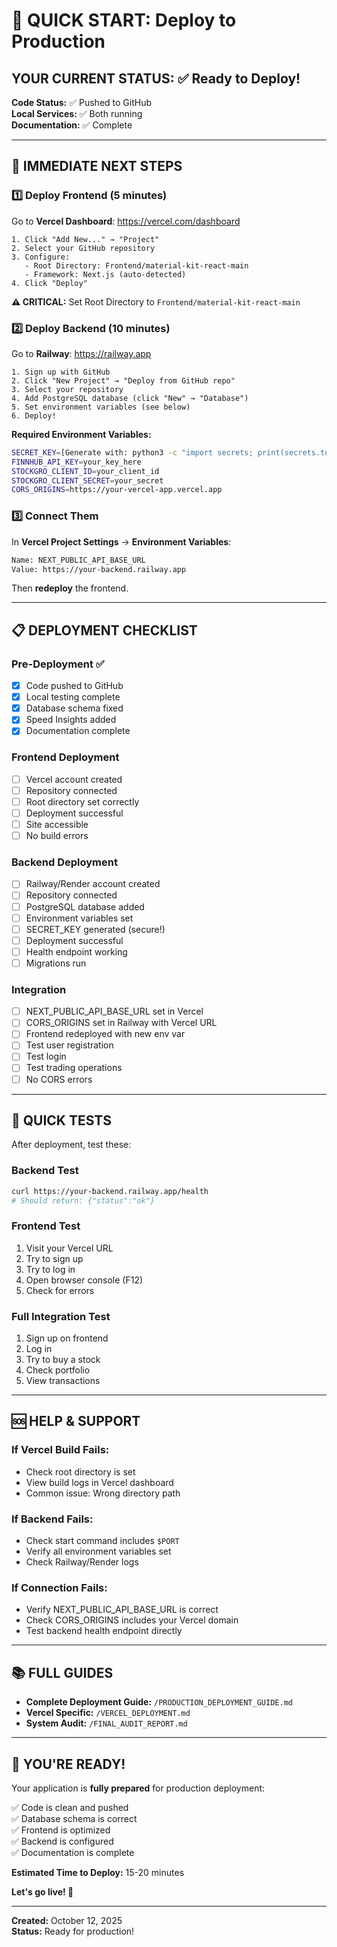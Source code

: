 # 🚀 QUICK START: Deploy to Production

## YOUR CURRENT STATUS: ✅ Ready to Deploy!

**Code Status:** ✅ Pushed to GitHub  
**Local Services:** ✅ Both running  
**Documentation:** ✅ Complete

---

## 🎯 IMMEDIATE NEXT STEPS

### 1️⃣ Deploy Frontend (5 minutes)

Go to **Vercel Dashboard**: https://vercel.com/dashboard

```
1. Click "Add New..." → "Project"
2. Select your GitHub repository
3. Configure:
   - Root Directory: Frontend/material-kit-react-main
   - Framework: Next.js (auto-detected)
4. Click "Deploy"
```

**⚠️ CRITICAL:** Set Root Directory to `Frontend/material-kit-react-main`

### 2️⃣ Deploy Backend (10 minutes)

Go to **Railway**: https://railway.app

```
1. Sign up with GitHub
2. Click "New Project" → "Deploy from GitHub repo"
3. Select your repository
4. Add PostgreSQL database (click "New" → "Database")
5. Set environment variables (see below)
6. Deploy!
```

**Required Environment Variables:**
```bash
SECRET_KEY=[Generate with: python3 -c "import secrets; print(secrets.token_urlsafe(32))"]
FINNHUB_API_KEY=your_key_here
STOCKGRO_CLIENT_ID=your_client_id
STOCKGRO_CLIENT_SECRET=your_secret
CORS_ORIGINS=https://your-vercel-app.vercel.app
```

### 3️⃣ Connect Them

In **Vercel Project Settings** → **Environment Variables**:
```bash
Name: NEXT_PUBLIC_API_BASE_URL
Value: https://your-backend.railway.app
```

Then **redeploy** the frontend.

---

## 📋 DEPLOYMENT CHECKLIST

### Pre-Deployment ✅
- [x] Code pushed to GitHub
- [x] Local testing complete
- [x] Database schema fixed
- [x] Speed Insights added
- [x] Documentation complete

### Frontend Deployment
- [ ] Vercel account created
- [ ] Repository connected
- [ ] Root directory set correctly
- [ ] Deployment successful
- [ ] Site accessible
- [ ] No build errors

### Backend Deployment
- [ ] Railway/Render account created
- [ ] Repository connected  
- [ ] PostgreSQL database added
- [ ] Environment variables set
- [ ] SECRET_KEY generated (secure!)
- [ ] Deployment successful
- [ ] Health endpoint working
- [ ] Migrations run

### Integration
- [ ] NEXT_PUBLIC_API_BASE_URL set in Vercel
- [ ] CORS_ORIGINS set in Railway with Vercel URL
- [ ] Frontend redeployed with new env var
- [ ] Test user registration
- [ ] Test login
- [ ] Test trading operations
- [ ] No CORS errors

---

## 🧪 QUICK TESTS

After deployment, test these:

### Backend Test
```bash
curl https://your-backend.railway.app/health
# Should return: {"status":"ok"}
```

### Frontend Test
1. Visit your Vercel URL
2. Try to sign up
3. Try to log in
4. Open browser console (F12)
5. Check for errors

### Full Integration Test
1. Sign up on frontend
2. Log in
3. Try to buy a stock
4. Check portfolio
5. View transactions

---

## 🆘 HELP & SUPPORT

### If Vercel Build Fails:
- Check root directory is set
- View build logs in Vercel dashboard
- Common issue: Wrong directory path

### If Backend Fails:
- Check start command includes `$PORT`
- Verify all environment variables set
- Check Railway/Render logs

### If Connection Fails:
- Verify NEXT_PUBLIC_API_BASE_URL is correct
- Check CORS_ORIGINS includes your Vercel domain
- Test backend health endpoint directly

---

## 📚 FULL GUIDES

- **Complete Deployment Guide:** `/PRODUCTION_DEPLOYMENT_GUIDE.md`
- **Vercel Specific:** `/VERCEL_DEPLOYMENT.md`
- **System Audit:** `/FINAL_AUDIT_REPORT.md`

---

## 🎉 YOU'RE READY!

Your application is **fully prepared** for production deployment:

✅ Code is clean and pushed  
✅ Database schema is correct  
✅ Frontend is optimized  
✅ Backend is configured  
✅ Documentation is complete

**Estimated Time to Deploy:** 15-20 minutes

**Let's go live! 🚀**

---

**Created:** October 12, 2025  
**Status:** Ready for production!
